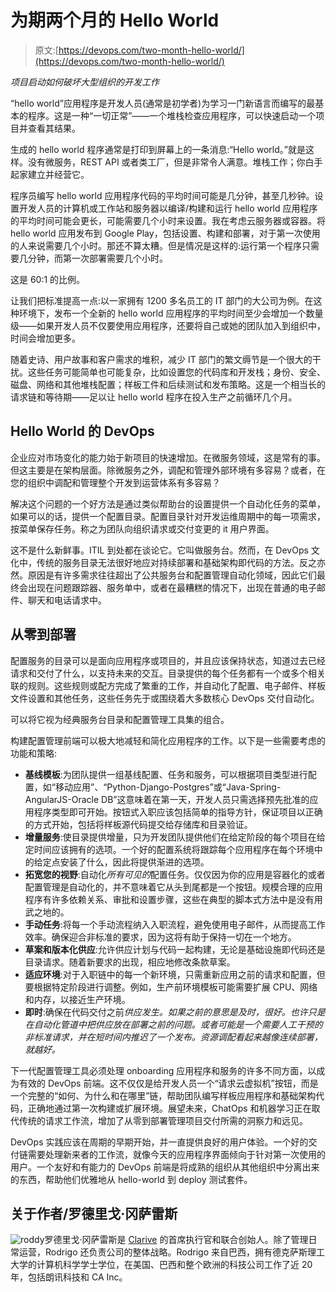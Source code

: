 # 为期两个月的 Hello World

> 原文:[https://devops.com/two-month-hello-world/](https://devops.com/two-month-hello-world/)

*项目启动如何破坏大型组织的开发工作*

“hello world”应用程序是开发人员(通常是初学者)为学习一门新语言而编写的最基本的程序。这是一种“一切正常”——一个堆栈检查应用程序，可以快速启动一个项目并查看其结果。

生成的 hello world 程序通常是打印到屏幕上的一条消息:“Hello world。”就是这样。没有微服务，REST API 或者类工厂，但是非常令人满意。堆栈工作；你白手起家建立并经营它。

程序员编写 hello world 应用程序代码的平均时间可能是几分钟，甚至几秒钟。设置开发人员的计算机或工作站和服务器以编译/构建和运行 hello world 应用程序的平均时间可能会更长，可能需要几个小时来设置。我在考虑云服务器或容器。将 hello world 应用发布到 Google Play，包括设置、构建和部署，对于第一次使用的人来说需要几个小时。那还不算太糟。但是情况是这样的:运行第一个程序只需要几分钟，而第一次部署需要几个小时。

这是 60:1 的比例。

让我们把标准提高一点:以一家拥有 1200 多名员工的 IT 部门的大公司为例。在这种环境下，发布一个全新的 hello world 应用程序的平均时间至少会增加一个数量级——如果开发人员不仅要使用应用程序，还要将自己或她的团队加入到组织中，时间会增加更多。

随着史诗、用户故事和客户需求的堆积，减少 IT 部门的繁文缛节是一个很大的干扰。这些任务可能简单也可能复杂，比如设置您的代码库和开发栈；身份、安全、磁盘、网络和其他堆栈配置；样板工件和后续测试和发布策略。这是一个相当长的请求链和等待期——足以让 hello world 程序在投入生产之前循环几个月。

## Hello World 的 DevOps

企业应对市场变化的能力始于新项目的快速增加。在微服务领域，这是常有的事。但这主要是在架构层面。除微服务之外，调配和管理外部环境有多容易？或者，在您的组织中调配和管理整个开发到运营体系有多容易？

解决这个问题的一个好方法是通过类似帮助台的设置提供一个自动化任务的菜单，如果可以的话，提供一个配置目录。配置目录针对开发运维周期中的每一项需求，按菜单保存任务。称之为团队向组织请求或交付变更的 it 用户界面。

这不是什么新鲜事。ITIL 到处都在谈论它。它叫做服务台。然而，在 DevOps 文化中，传统的服务目录无法很好地应对持续部署和基础架构即代码的方法。反之亦然。原因是有许多需求往往超出了公共服务台和配置管理自动化领域，因此它们最终会出现在问题跟踪器、服务单中，或者在最糟糕的情况下，出现在普通的电子邮件、聊天和电话请求中。

## 从零到部署

配置服务的目录可以是面向应用程序或项目的，并且应该保持状态，知道过去已经请求和交付了什么，以支持未来的交互。目录提供的每个任务都有一个或多个相关联的规则。这些规则或配方完成了繁重的工作，并自动化了配置、电子邮件、样板文件设置和其他任务，这些任务先于或围绕着大多数核心 DevOps 交付自动化。

可以将它视为经典服务台目录和配置管理工具集的组合。

构建配置管理前端可以极大地减轻和简化应用程序的工作。以下是一些需要考虑的功能和策略:

*   **基线模板**:为团队提供一组基线配置、任务和服务，可以根据项目类型进行配置，如“移动应用”、“Python-Django-Postgres”或“Java-Spring-AngularJS-Oracle DB”这意味着在第一天，开发人员只需选择预先批准的应用程序类型即可开始。按钮式入职应该包括简单的指导方针，保证项目以正确的方式开始，包括将样板源代码提交给存储库和目录验证。
*   **增量服务**:使目录提供增量，只为开发团队提供他们在给定阶段的每个项目在给定时间应该拥有的选项。一个好的配置系统将跟踪每个应用程序在每个环境中的给定点安装了什么，因此将提供渐进的选项。
*   **拓宽您的视野**:自动化*所有可见的*配置任务。仅仅因为你的应用是容器化的或者配置管理是自动化的，并不意味着它从头到尾都是一个按钮。规模合理的应用程序有许多依赖关系、审批和设置步骤，这些在典型的脚本式方法中是没有用武之地的。
*   **手动任务**:将每一个手动流程纳入入职流程，避免使用电子邮件，从而提高工作效率。确保迎合非标准的要求，因为这将有助于保持一切在一个地方。
*   **草案和版本化供应**:允许供应计划与代码一起构建，无论是基础设施即代码还是目录请求。随着新要求的出现，相应地修改条款草案。
*   **适应环境**:对于入职链中的每一个新环境，只需重新应用之前的请求和配置，但要根据特定阶段进行调整。例如，生产前环境模板可能需要扩展 CPU、网络和内存，以接近生产环境。
*   **即时**:确保在代码交付之前*供应发生。如果之前的意思是及时，很好。也许只是在自动化管道中把供应放在部署之前的问题。或者可能是一个需要人工干预的非标准请求，并在短时间内推迟了一个发布。资源调配看起来越像连续部署，就越好。*

下一代配置管理工具必须处理 onboarding 应用程序和服务的许多不同方面，以成为有效的 DevOps 前端。这不仅仅是给开发人员一个“请求云虚拟机”按钮，而是一个完整的“如何、为什么和在哪里”链，帮助团队编写样板应用程序和基础架构代码，正确地通过第一次构建或扩展环境。展望未来，ChatOps 和机器学习正在取代传统的请求工作流，增加了从零到部署管理项目交付所需的洞察力和远见。

DevOps 实践应该在周期的早期开始，并一直提供良好的用户体验。一个好的交付链需要处理新来者的工作流，就像今天的应用程序界面倾向于针对第一次使用的用户。一个友好和有能力的 DevOps 前端是将成熟的组织从其他组织中分离出来的东西，帮助他们优雅地从 hello-world 到 deploy 测试套件。

## 关于作者/罗德里戈·冈萨雷斯

![roddy](../Images/4e08836d245ed7367939c8f90d3a225f.png)罗德里戈·冈萨雷斯是 [Clarive](http://clarive.com/) 的首席执行官和联合创始人。除了管理日常运营，Rodrigo 还负责公司的整体战略。Rodrigo 来自巴西，拥有德克萨斯理工大学的计算机科学学士学位，在美国、巴西和整个欧洲的科技公司工作了近 20 年，包括朗讯科技和 CA Inc。